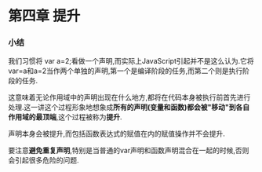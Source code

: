 # 第四章 提升

### 小结

我们习惯将 var a=2;看做一个声明,而实际上JavaScript引起并不是这么认为.它将var=a和a=2当作两个单独的声明,第一个是编译阶段的任务,而第二个则是执行阶段的任务.

这意味着无论作用域中的声明出现在什么地方,都将在代码本身被执行前首先进行处理.这一讲这个过程形象地想象成**所有的声明(变量和函数)都会被"移动"到各自作用域的最顶端**,这个过程被称为**提升**.

声明本身会被提升,而包括函数表达式的赋值在内的赋值操作并不会提升.

要注意**避免重复声明**,特别是当普通的var声明和函数声明混合在一起的时候,否则会引起很多危险的问题.